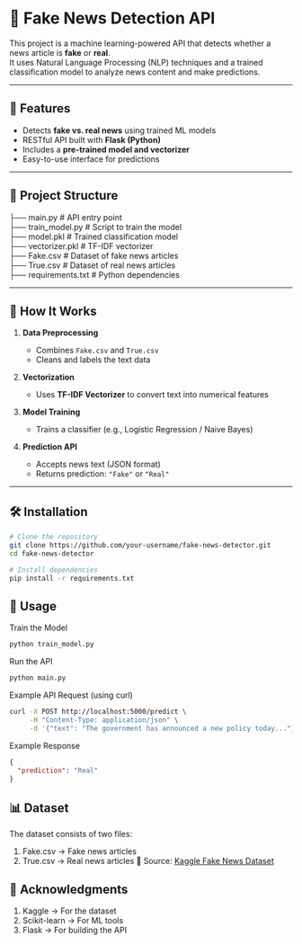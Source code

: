 # 📰 Fake News Detection API

This project is a machine learning-powered API that detects whether a news article is **fake** or **real**.  
It uses Natural Language Processing (NLP) techniques and a trained classification model to analyze news content and make predictions.

---

## 🚀 Features

- Detects **fake vs. real news** using trained ML models  
- RESTful API built with **Flask (Python)**  
- Includes a **pre-trained model and vectorizer**  
- Easy-to-use interface for predictions  

---

## 📁 Project Structure

├── main.py              # API entry point  
├── train_model.py       # Script to train the model  
├── model.pkl            # Trained classification model  
├── vectorizer.pkl       # TF-IDF vectorizer  
├── Fake.csv             # Dataset of fake news articles  
├── True.csv             # Dataset of real news articles  
├── requirements.txt     # Python dependencies  




---

## 🧠 How It Works

1. **Data Preprocessing**  
   - Combines `Fake.csv` and `True.csv`  
   - Cleans and labels the text data  

2. **Vectorization**  
   - Uses **TF-IDF Vectorizer** to convert text into numerical features  

3. **Model Training**  
   - Trains a classifier (e.g., Logistic Regression / Naive Bayes)  

4. **Prediction API**  
   - Accepts news text (JSON format)  
   - Returns prediction: `"Fake"` or `"Real"`  

---

## 🛠 Installation

```bash
# Clone the repository
git clone https://github.com/your-username/fake-news-detector.git
cd fake-news-detector

# Install dependencies
pip install -r requirements.txt
```

## 🧪 Usage
Train the Model
```bash
python train_model.py
```

Run the API
```bash
python main.py
```

Example API Request (using curl)
```bash
curl -X POST http://localhost:5000/predict \
     -H "Content-Type: application/json" \
     -d '{"text": "The government has announced a new policy today..."}'
```

Example Response
```json
{
  "prediction": "Real"
}
```

## 📊 Dataset
The dataset consists of two files:
1. Fake.csv → Fake news articles
2. True.csv → Real news articles
📌 Source: [Kaggle Fake News Dataset](https://www.kaggle.com/clmentbisaillon/fake-and-real-news-dataset)


## 🙌 Acknowledgments
1. Kaggle → For the dataset
2. Scikit-learn → For ML tools
3. Flask → For building the API